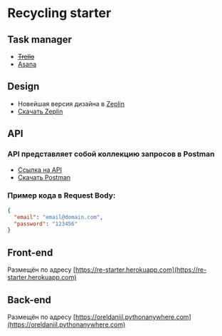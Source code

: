 # Recycling starter

## Task manager

+ ~~[Trello](https://trello.com/restarter/home)~~
+ [Asana](https://app.asana.com/0/home/1186317738561554)

## Design

+ Новейшая версия дизайна в [Zeplin](https://zpl.io/VOO0ypX)
+ [Скачать Zeplin](https://zeplin.io/)

## API

### API представляет собой коллекцию запросов в Postman

+ [Ссылка на API](https://re-starter.postman.co/collections/10561517-7d26442e-57b6-4b0e-9989-39d4c4fed441)
+ [Скачать Postman](https://www.postman.com/downloads/)

### Пример кода в Request Body:

```json
{
  "email": "email@domain.com",
  "password": "123456"
}
```

## Front-end

Размещён по адресу [https://re-starter.herokuapp.com](https://re-starter.herokuapp.com)

## Back-end

Размещён по адресу [https://oreldaniil.pythonanywhere.com](https://oreldaniil.pythonanywhere.com)

